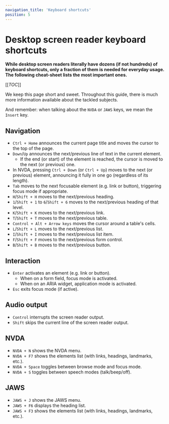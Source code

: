 ```yaml
---
navigation_title: 'Keyboard shortcuts'
position: 5
---
```


# Desktop screen reader keyboard shortcuts

**While desktop screen readers literally have dozens (if not hundreds) of keyboard shortcuts, only a fraction of them is needed for everyday usage. The following cheat-sheet lists the most important ones.**

[[_TOC_]]

We keep this page short and sweet. Throughout this guide, there is much more information available about the tackled subjects.

And remember: when talking about the `NVDA` or `JAWS` keys, we mean the `Insert` key.

## Navigation

- `Ctrl + Home` announces the current page title and moves the cursor to the top of the page.
- `Down`/`Up` announces the next/previous line of text in the current element.
  - If the end (or start) of the element is reached, the cursor is moved to the next (or previous) one.
- In NVDA, pressing `Ctrl + Down` (or `Ctrl + Up`) moves to the next (or previous) element, announcing it fully in one go (regardless of its length).
- `Tab` moves to the next focusable element (e.g. link or button), triggering focus mode if appropriate.
- `H`/`Shift + H` moves to the next/previous heading.
- `1`/`Shift + 1` to `6`/`Shift + 6` moves to the next/previous heading of that level.
- `K`/`Shift + K` moves to the next/previous link.
- `T`/`Shift + T` moves to the next/previous table.
- `Control + Alt + Arrow keys` moves the cursor around a table's cells.
- `L`/`Shift + L` moves to the next/previous list.
- `I`/`Shift + I` moves to the next/previous list item.
- `F`/`Shift + F` moves to the next/previous form control.
- `B`/`Shift + B` moves to the next/previous button.

## Interaction

- `Enter` activates an element (e.g. link or button).
  - When on a form field, focus mode is activated.
  - When on an ARIA widget, application mode is activated.
- `Esc` exits focus mode (if active).

## Audio output

- `Control` interrupts the screen reader output.
- `Shift` skips the current line of the screen reader output.

## NVDA

- `NVDA + N` shows the NVDA menu.
- `NVDA + F7` shows the elements list (with links, headings, landmarks, etc.).
- `NVDA + Space` toggles between browse mode and focus mode.
- `NVDA + S` toggles between speech modes (talk/beep/off).

## JAWS

- `JAWS + J` shows the JAWS menu.
- `JAWS + F6` displays the heading list.
- `JAWS + F3` shows the elements list (with links, headings, landmarks, etc.).
